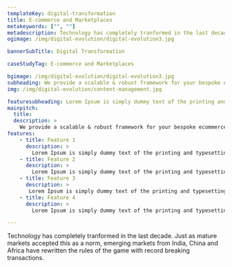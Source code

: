```yaml
---
templateKey: digital-transformation
title: E-commerce and Marketplaces
metakeywords: ["", ""]
metadescription: Technology has completely tranformed in the last decade. Just as mature markets accepted this as a norm, emerging markets from India, China and Africa have rewritten the rules of the game with record breaking transactions. 
ogimage: /img/digital-evolution/digital-evolution3.jpg

bannerSubTitle: Digital Transformation

caseStudyTag: E-commerce and Marketplaces

bgimage: /img/digital-evolution/digital-evolution3.jpg
subheading: We provide a scalable & robust framework for your bespoke ecommerce marketplace
img: /img/digital-evolution/content-management.jpg

featuresubheading: Lorem Ipsum is simply dummy text of the printing and typesetting industry. Lorem Ipsum has been the industry's standard dummy text
mainpitch:
  title: 
  description: >
    We provide a scalable & robust framework for your bespoke ecommerce marketplace
features:
    - title: Feature 1
      description: >
        Lorem Ipsum is simply dummy text of the printing and typesetting industry. Lorem Ipsum has been the industry's standard dummy text ever since the 1500s.
    - title: Feature 2
      description: >
        Lorem Ipsum is simply dummy text of the printing and typesetting industry. Lorem Ipsum has been the industry's standard dummy text ever since the 1500s.
    - title: Feature 3
      description: >
       Lorem Ipsum is simply dummy text of the printing and typesetting industry. Lorem Ipsum has been the industry's standard dummy text ever since the 1500s.
    - title: Feature 4
      description: >
        Lorem Ipsum is simply dummy text of the printing and typesetting industry. Lorem Ipsum has been the industry's standard dummy text ever since the 1500s.

---
```


Technology has completely tranformed in the last decade. Just as mature markets accepted this as a norm, emerging markets from India, China and Africa have rewritten the rules of the game with record breaking transactions. 

